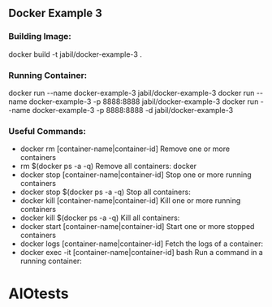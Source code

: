 
## Docker Example 3

### Building Image:
docker build -t jabil/docker-example-3 .

### Running Container:
docker run --name docker-example-3 jabil/docker-example-3
docker run --name docker-example-3 -p 8888:8888 jabil/docker-example-3
docker run --name docker-example-3 -p 8888:8888 -d jabil/docker-example-3

### Useful Commands:
* docker rm [container-name|container-id]
  Remove one or more containers
* rm $(docker ps -a -q)
  Remove all containers: docker 
* docker stop [container-name|container-id]
  Stop one or more running containers
* docker stop $(docker ps -a -q)
  Stop all containers:
* docker kill [container-name|container-id]
  Kill one or more running containers
* docker kill $(docker ps -a -q)
  Kill all containers: 
* docker start [container-name|container-id]
  Start one or more stopped containers
* docker logs [container-name|container-id]
  Fetch the logs of a container: 
* docker exec -it [container-name|container-id] bash
  Run a command in a running container: 

# AIOtests
